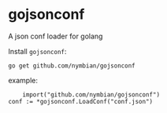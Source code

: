 # gojsonconf
A json conf loader for golang

Install `gojsonconf`:

    go get github.com/nymbian/gojsonconf

example:

    	import("github.com/nymbian/gojsonconf")
	conf := *gojsonconf.LoadConf("conf.json")
